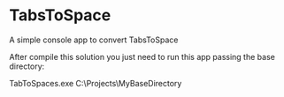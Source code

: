 # TabsToSpace
A simple console app to convert TabsToSpace

After compile this solution you just need to run this app passing the base directory:

TabToSpaces.exe C:\Projects\MyBaseDirectory
